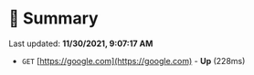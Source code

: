 # 📖 Summary
Last updated: **11/30/2021, 9:07:17 AM**

- `GET` [https://google.com](https://google.com) - **Up** (228ms)
